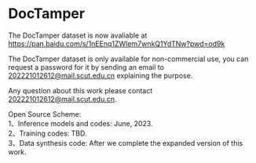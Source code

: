 # DocTamper
The DocTamper dataset is now avaliable at https://pan.baidu.com/s/1nEEnq1ZWIem7wnkQ1YdTNw?pwd=od9k


The DocTamper dataset is only available for non-commercial use, you can request a password for it by sending an email to 202221012612@mail.scut.edu.cn explaining the purpose.

Any question about this work please contact 202221012612@mail.scut.edu.cn.


Open Source Scheme: <br>
1、Inference models and codes: June, 2023. <br>
2、Training codes: TBD. <br>
3、Data synthesis code: After we complete the expanded version of this work. <br>

